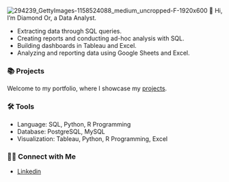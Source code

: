 ![294239_GettyImages-1158524088_medium_uncropped-F-1920x600](https://github.com/user-attachments/assets/84b3e278-ec7e-49a4-a812-ce8969612741)
👋 Hi, I’m Diamond Or, a Data Analyst.
- Extracting data through SQL queries.
- Creating reports and conducting ad-hoc analysis with SQL.
- Building dashboards in Tableau and Excel.
- Analyzing and reporting data using Google Sheets and Excel.

### 📚 Projects
Welcome to my portfolio, where I showcase my [projects](https://github.com/diamond-or/Project-Guide).

### 🛠️ Tools
- Language: SQL, Python, R Programming 
- Database: PostgreSQL, MySQL
- Visualization: Tableau, Python, R Programming, Excel

### 👋🏻 Connect with Me
- [Linkedin](https://www.linkedin.com/in/diamond-or/)


